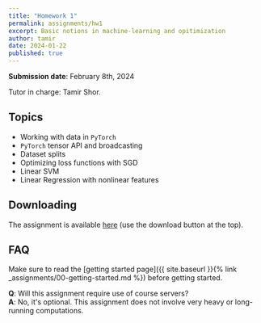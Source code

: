 ```yaml
---
title: "Homework 1"
permalink: assignments/hw1
excerpt: Basic notions in machine-learning and opitimization
author: tamir
date: 2024-01-22
published: true
---
```


**Submission date**: February  8th, 2024

Tutor in charge: Tamir Shor.

## Topics

- Working with data in `PyTorch`
- `PyTorch` tensor API and broadcasting
- Dataset splits
- Optimizing loss functions with SGD
- Linear SVM
- Linear Regression with nonlinear features

## Downloading

The assignment is available
[here](https://technionmail-my.sharepoint.com/:u:/r/personal/tamir_shor_campus_technion_ac_il/Documents/DL%20236781/hw1.zip?csf=1&web=1&e=AA6Pdk)
(use the download button at the top).

## FAQ

Make sure to read the [getting started page]({{ site.baseurl }}{% link _assignments/00-getting-started.md %})
before getting started.

**Q**: Will this assignment require use of course servers?  
**A**: No, it's optional. This assignment does not involve very heavy or long-running
computations.

